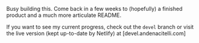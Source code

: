 Busy building this. Come back in a few weeks to (hopefully) a finished product and a much more articulate README. 

If you want to see my current progress, check out the `devel` branch or visit the live version (kept up-to-date by Netlify) at [devel.andenacitelli.com]
